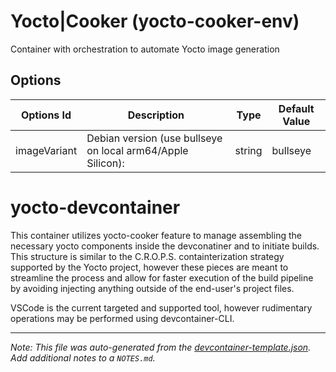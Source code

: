 
# Yocto|Cooker (yocto-cooker-env)

Container with orchestration to automate Yocto image generation

## Options

| Options Id | Description | Type | Default Value |
|-----|-----|-----|-----|
| imageVariant | Debian version (use bullseye on local arm64/Apple Silicon): | string | bullseye |

# yocto-devcontainer
This container utilizes yocto-cooker feature to manage assembling the necessary
yocto components inside the devconatiner and to initiate builds. This structure
is similar to the C.R.O.P.S. containterization strategy supported by the Yocto
project, however these pieces are meant to streamline the process and allow for
faster execution of the build pipeline by avoiding injecting anything outside
of the end-user's project files.

VSCode is the current targeted and supported tool, however rudimentary operations
may be performed using devcontainer-CLI.



---

_Note: This file was auto-generated from the [devcontainer-template.json](https://github.com/exactassembly/yocto-devcontainer-templates/blob/main/src/yocto-cooker-env/devcontainer-template.json).  Add additional notes to a `NOTES.md`._
